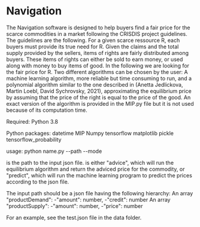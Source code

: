 # Navigation

The Navigation software is designed to help buyers find a fair price for the scarce commodities in a market following the CRISDIS project guidelines. 
The guidelines are the following. For a given scarce ressource R, each buyers must provide its true need for R. Given the claims and the total supply provided by the sellers, items of rights are fairly distributed among buyers. These items of rights can either be sold to earn money, or used along with money to buy items of good. In the following we are looking for the fair price for R. 
Two different algorithms can be chosen by the user: A machine learning algorithm, more reliable but time consuming to run, and a polynomial algorithm similar to the one described in (Anetta Jedlickova, Martin Loebl, David Sychrovsky, 2021), approximating the equilibrium price by assuming that the price of the right is equal to the price of the good. An exact version of the algorithm is provided in the MIP.py file but it is not used because of its computation time.

Required:
    Python 3.8

Python packages:
    datetime
    MIP
    Numpy
    tensorflow
    matplotlib
    pickle
    tensorflow_probability


usage: python name.py --path <path> --mode <mode>

<path> is the path to the input json file.
<mode> is either "advice", which will run the equilibrium algorithm and return the adviced price for the commodity,
or "predict", which will run the machine learning program to predict the prices according to the json file.

The input path should be a json file having the following hierarchy: 
An array "productDemand":
    -"amount": number,
    -"credit": number
An array "productSupply":
    -"amount": number,
    -"price": number


For an example, see the test.json file in the data folder.